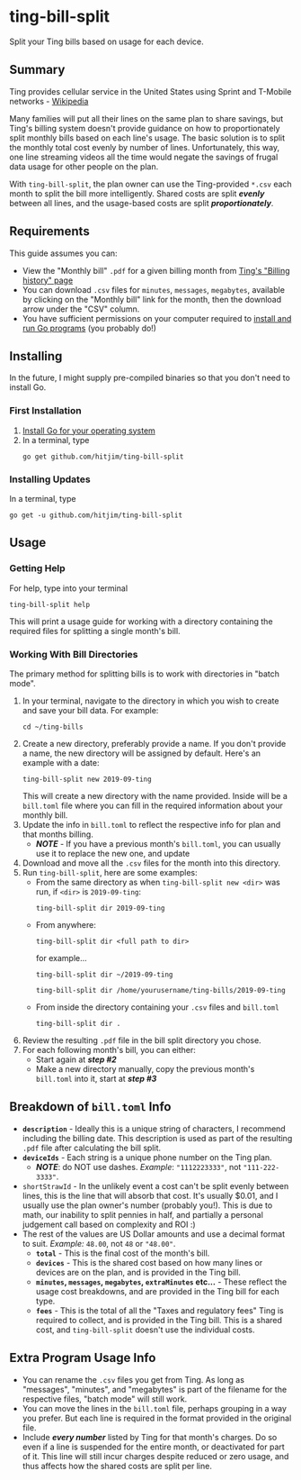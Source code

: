 # ting-bill-split
Split your Ting bills based on usage for each device.

## Summary
Ting provides cellular service in the United States using Sprint and T-Mobile networks - [Wikipedia](https://en.wikipedia.org/wiki/Ting_Inc.)

Many families will put all their lines on the same plan to share savings, but Ting's billing system doesn't provide guidance on how to proportionately split monthly bills based on each line's usage. The basic solution is to split the monthly total cost evenly by number of lines. Unfortunately, this way, one line streaming videos all the time would negate the savings of frugal data usage for other people on the plan.

With `ting-bill-split`, the plan owner can use the Ting-provided `*.csv` each month to split the bill more intelligently. Shared costs are split _**evenly**_ between all lines, and the usage-based costs are split _**proportionately**_.

## Requirements
This guide assumes you can:
* View the "Monthly bill" `.pdf` for a given billing month from [Ting's "Billing history" page](https://ting.com/account/bill_history)
* You can download `.csv` files for `minutes`, `messages`, `megabytes`, available by clicking on the "Monthly bill" link for the month, then the download arrow under the "CSV" column.
* You have sufficient permissions on your computer required to [install and run Go programs](https://golang.org/doc/install) (you probably do!)

## Installing
In the future, I might supply pre-compiled binaries so that you don't need to install Go.

### First Installation
1. [Install Go for your operating system](https://golang.org/doc/install)
1. In a terminal, type 
   ```
   go get github.com/hitjim/ting-bill-split
   ```

### Installing Updates
In a terminal, type
```
go get -u github.com/hitjim/ting-bill-split
```

## Usage

### Getting Help
For help, type into your terminal
```
ting-bill-split help
```
This will print a usage guide for working with a directory containing the required files for splitting a single month's bill.

### Working With Bill Directories
The primary method for splitting bills is to work with directories in "batch mode".

1. In your terminal, navigate to the directory in which you wish to create and save your bill data. For example:
   ```
   cd ~/ting-bills
   ```
1. Create a new directory, preferably provide a name. If you don't provide a name, the new directory will be assigned by default. Here's an example with a date:
   ```
   ting-bill-split new 2019-09-ting
   ```
   This will create a new directory with the name provided. Inside will be a `bill.toml` file where you can fill in the required information about your monthly bill.
1. Update the info in `bill.toml` to reflect the respective info for plan and that months billing.
   * **_NOTE_** - If you have a previous month's `bill.toml`, you can usually use it to replace the new one, and update
1. Download and move all the `.csv` files for the month into this directory.
1. Run `ting-bill-split`, here are some examples:
   * From the same directory as when `ting-bill-split new <dir>` was run, if `<dir>` is `2019-09-ting`:
      ```
      ting-bill-split dir 2019-09-ting
      ```
   * From anywhere:
      ```
      ting-bill-split dir <full path to dir>
      ```
      for example...
      ```
      ting-bill-split dir ~/2019-09-ting
      ```
      ```
      ting-bill-split dir /home/yourusername/ting-bills/2019-09-ting
      ```
   * From inside the directory containing your `.csv` files and `bill.toml`
      ```
      ting-bill-split dir .
      ```
1. Review the resulting `.pdf` file in the bill split directory you chose.
1. For each following month's bill, you can either:
   * Start again at **_step #2_**
   * Make a new directory manually, copy the previous month's `bill.toml` into it, start at **_step #3_**

## Breakdown of `bill.toml` Info
* **`description`** - Ideally this is a unique string of characters, I recommend including the billing date. This description is used as part of the resulting `.pdf` file after calculating the bill split.
* **`deviceIds`** - Each string is a unique phone number on the Ting plan.
   * **_NOTE_**: do NOT use dashes. _Example_: `"1112223333"`, not `"111-222-3333"`.
* `shortStrawId` - In the unlikely event a cost can't be split evenly between lines, this is the line that will absorb that cost. It's usually $0.01, and I usually use the plan owner's number (probably you!). This is due to math, our inability to split pennies in half, and partially a personal judgement call based on complexity and ROI :)
* The rest of the values are US Dollar amounts and use a decimal format to suit. _Example:_ `48.00`, not `48` or `"48.00"`.
   * **`total`** - This is the final cost of the month's bill.
   * **`devices`** - This is the shared cost based on how many lines or devices are on the plan, and is provided in the Ting bill.
   * **`minutes`, `messages`, `megabytes`, `extraMinutes` etc...** - These reflect the usage cost breakdowns, and are provided in the Ting bill for each type.
   * **`fees`** - This is the total of all the "Taxes and regulatory fees" Ting is required to collect, and is provided in the Ting bill. This is a shared cost, and `ting-bill-split` doesn't use the individual costs.

## Extra Program Usage Info
* You can rename the `.csv` files you get from Ting. As long as "messages", "minutes", and "megabytes" is part of the filename for the respective files, "batch mode" will still work.
* You can move the lines in the `bill.toml` file, perhaps grouping in a way you prefer. But each line is required in the format provided in the original file.
* Include **_every number_** listed by Ting for that month's charges. Do so even if a line is suspended for the entire month, or deactivated for part of it. This line will still incur charges despite reduced or zero usage, and thus affects how the shared costs are split per line.

